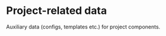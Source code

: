 [//]: <> (SPDX-License-Identifier: Apache-2.0)

# Project-related data

Auxiliary data (configs, templates etc.) for project components.

